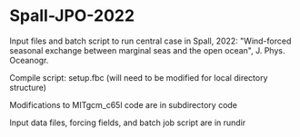 # Spall-JPO-2022
Input files and batch script to run central case in Spall, 2022: "Wind-forced seasonal exchange between marginal seas and the open ocean",
J. Phys. Oceanogr.

Compile script: setup.fbc (will need to be modified for local directory structure)

Modifications to MITgcm_c65l code are in subdirectory code

Input data files, forcing fields, and batch job script are in rundir

